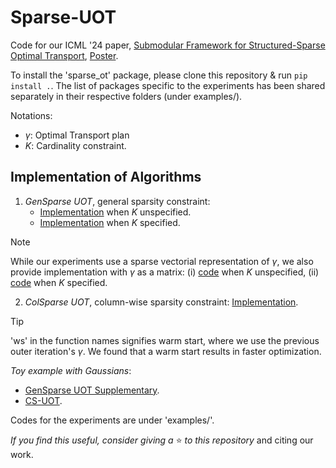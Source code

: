 # Sparse-UOT
Code for our ICML '24 paper, [Submodular Framework for Structured-Sparse Optimal Transport](https://arxiv.org/pdf/2406.04914), [Poster](https://drive.google.com/file/d/1SMZwiUO4tkVR5oMaMYLap92xlhD3_b_D/view?usp=sharing).

To install the 'sparse_ot' package, please clone this repository & run `pip install .`. The list of packages specific to the experiments has been shared separately in their respective folders (under examples/).

Notations:
- $\gamma$: Optimal Transport plan
- $K$: Cardinality constraint.

## Implementation of Algorithms
1. *GenSparse UOT*, general sparsity constraint:
    - [Implementation](https://github.com/Piyushi-0/Sparse-UOT/blob/main/sparse_ot/sparse_repr_autok.py) when $K$ unspecified.
    - [Implementation](https://github.com/Piyushi-0/Sparse-UOT/blob/main/sparse_ot/sparse_repr.py) when $K$ specified.
> [!NOTE]
> While our experiments use a sparse vectorial representation of $\gamma$, we also provide implementation with $\gamma$ as a matrix: (i) [code](https://github.com/Piyushi-0/Sparse-UOT/blob/main/sparse_ot/full_repr_autok.py) when $K$ unspecified, (ii) [code](https://github.com/Piyushi-0/Sparse-UOT/blob/main/sparse_ot/full_repr.py) when $K$ specified.

2. *ColSparse UOT*, column-wise sparsity constraint: [Implementation](https://github.com/Piyushi-0/Sparse-UOT/blob/main/sparse_ot/matroid_col_k.py).

> [!TIP]
> 'ws' in the function names signifies warm start, where we use the previous outer iteration's $\gamma$. We found that a warm start results in faster optimization.

*Toy example with Gaussians*:
- [GenSparse UOT Supplementary](https://github.com/Piyushi-0/Sparse-UOT/blob/main/examples/Gaussian/Gaussian_Supplementary.ipynb).
- [CS-UOT](https://github.com/Piyushi-0/Sparse-UOT/blob/main/examples/Gaussian/matroid_col_k.ipynb).

Codes for the experiments are under 'examples/'.

*If you find this useful, consider giving a* ⭐ *to this repository* and citing our work.
